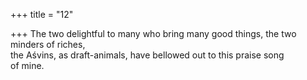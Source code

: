 +++
title = "12"

+++
The two delightful to many who bring many good things, the two  minders of riches,  
the Aśvins, as draft-animals, have bellowed out to this praise song  
of mine.  